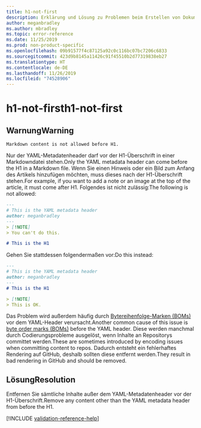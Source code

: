 ```yaml
---
title: h1-not-first
description: Erklärung und Lösung zu Problemen beim Erstellen von Dokumentationsartikeln – h1-not-first
author: meganbradley
ms.author: mbradley
ms.topic: error-reference
ms.date: 11/25/2019
ms.prod: non-product-specific
ms.openlocfilehash: 09b91577f4c87125a92c0c116bc07bc7206c6833
ms.sourcegitcommit: 423d9b8145a11426c91f45510b2d77319838eb27
ms.translationtype: HT
ms.contentlocale: de-DE
ms.lasthandoff: 11/26/2019
ms.locfileid: "74528906"
---
```

# <a name="h1-not-first"></a><span data-ttu-id="d8626-103">h1-not-first</span><span class="sxs-lookup"><span data-stu-id="d8626-103">h1-not-first</span></span>

## <a name="warning"></a><span data-ttu-id="d8626-104">Warnung</span><span class="sxs-lookup"><span data-stu-id="d8626-104">Warning</span></span>

`Markdown content is not allowed before H1.`

<span data-ttu-id="d8626-105">Nur der YAML-Metadatenheader darf vor der H1-Überschrift in einer Markdowndatei stehen.</span><span class="sxs-lookup"><span data-stu-id="d8626-105">Only the YAML metadata header can come before the H1 in a Markdown file.</span></span> <span data-ttu-id="d8626-106">Wenn Sie einen Hinweis oder ein Bild zum Anfang des Artikels hinzufügen möchten, muss dieses nach der H1-Überschrift stehen.</span><span class="sxs-lookup"><span data-stu-id="d8626-106">For example, if you want to add a note or an image at the top of the article, it must come after H1.</span></span> <span data-ttu-id="d8626-107">Folgendes ist nicht zulässig:</span><span class="sxs-lookup"><span data-stu-id="d8626-107">The following is not allowed:</span></span>

```markdown
---
# This is the YAML metadata header
author: meganbradley
---
> [!NOTE]
> You can't do this.

# This is the H1
```

<span data-ttu-id="d8626-108">Gehen Sie stattdessen folgendermaßen vor:</span><span class="sxs-lookup"><span data-stu-id="d8626-108">Do this instead:</span></span>

```markdown
---
# This is the YAML metadata header
author: meganbradley
---
# This is the H1

> [!NOTE]
> This is OK.
```

<span data-ttu-id="d8626-109">Das Problem wird außerdem häufig durch [Bytereihenfolge-Marken (BOMs)](http://www.websina.com/bugzero/kb/unicode-bom.html) vor dem YAML-Header verursacht.</span><span class="sxs-lookup"><span data-stu-id="d8626-109">Another common cause of this issue is [byte order marks (BOMs)](http://www.websina.com/bugzero/kb/unicode-bom.html) before the YAML header.</span></span> <span data-ttu-id="d8626-110">Diese werden manchmal durch Codierungsprobleme ausgelöst, wenn Inhalte an Repositorys committet werden.</span><span class="sxs-lookup"><span data-stu-id="d8626-110">These are sometimes introduced by encoding issues when committing content to repos.</span></span> <span data-ttu-id="d8626-111">Dadurch entsteht ein fehlerhaftes Rendering auf GitHub, deshalb sollten diese entfernt werden.</span><span class="sxs-lookup"><span data-stu-id="d8626-111">They result in bad rendering in GitHub and should be removed.</span></span>

## <a name="resolution"></a><span data-ttu-id="d8626-112">Lösung</span><span class="sxs-lookup"><span data-stu-id="d8626-112">Resolution</span></span>

<span data-ttu-id="d8626-113">Entfernen Sie sämtliche Inhalte außer dem YAML-Metadatenheader vor der H1-Überschrift.</span><span class="sxs-lookup"><span data-stu-id="d8626-113">Remove any content other than the YAML metadata header from before the H1.</span></span>

<!--make sure to add this file to your includes folder and verify the path-->
[!INCLUDE [validation-reference-help](includes/validation-reference-help.md)]
